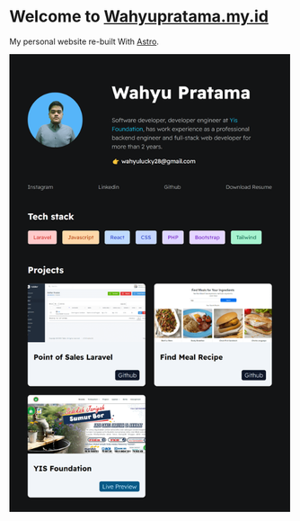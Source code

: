 # Welcome to [Wahyupratama.my.id](https://wahyupratama.my.id/)

My personal website re-built With [Astro](https://astro.build).

<img style="max-width:500px" src="assets/images/preview_web.png">
